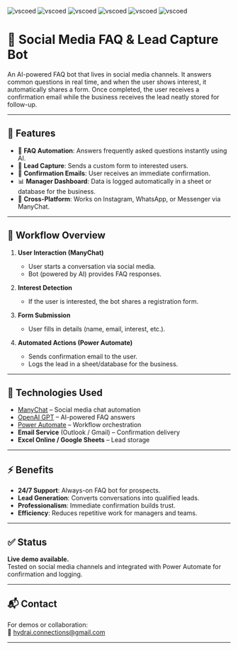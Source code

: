 ![vscoed](https://img.shields.io/badge/make-6D00CC?style=for-the-badge&logo=make&logoColor=white) 
![vscoed](https://img.shields.io/badge/open_ai-00B5AD?style=for-the-badge&logo=openai&logoColor=white) 
![vscoed](https://img.shields.io/badge/manychat-000000?style=for-the-badge&logo=mezmo&logoColor=white) 
![vscoed](https://img.shields.io/badge/microsoft_forms-4285F4?style=for-the-badge&logo=googleforms&logoColor=white) 
![vscoed](https://img.shields.io/badge/Outlook-0058A0?style=for-the-badge&logo=ru&logoColor=white) 
![vscoed](https://img.shields.io/badge/google_drive-4285F4?style=for-the-badge&logo=googledrive&logoColor=white) 


# 🤖 Social Media FAQ & Lead Capture Bot

An AI-powered FAQ bot that lives in social media channels. It answers common questions in real time, and when the user shows interest, it automatically shares a form. Once completed, the user receives a confirmation email while the business receives the lead neatly stored for follow-up.

---

## 🚀 Features

- 💬 **FAQ Automation**: Answers frequently asked questions instantly using AI.  
- 📑 **Lead Capture**: Sends a custom form to interested users.  
- 📧 **Confirmation Emails**: User receives an immediate confirmation.  
- 📊 **Manager Dashboard**: Data is logged automatically in a sheet or database for the business.  
- 🔗 **Cross-Platform**: Works on Instagram, WhatsApp, or Messenger via ManyChat.

---

## 🧩 Workflow Overview

1. **User Interaction (ManyChat)**  
   - User starts a conversation via social media.  
   - Bot (powered by AI) provides FAQ responses.  

2. **Interest Detection**  
   - If the user is interested, the bot shares a registration form.  

3. **Form Submission**  
   - User fills in details (name, email, interest, etc.).  

4. **Automated Actions (Power Automate)**  
   - Sends confirmation email to the user.  
   - Logs the lead in a sheet/database for the business.  

---

## 🔧 Technologies Used

- [ManyChat](https://manychat.com/) – Social media chat automation  
- [OpenAI GPT](https://platform.openai.com/) – AI-powered FAQ answers  
- [Power Automate](https://powerautomate.microsoft.com/) – Workflow orchestration  
- **Email Service** (Outlook / Gmail) – Confirmation delivery  
- **Excel Online / Google Sheets** – Lead storage  

---

## ⚡ Benefits

- **24/7 Support**: Always-on FAQ bot for prospects.  
- **Lead Generation**: Converts conversations into qualified leads.  
- **Professionalism**: Immediate confirmation builds trust.  
- **Efficiency**: Reduces repetitive work for managers and teams.  

---

## ✅ Status

**Live demo available.**  
Tested on social media channels and integrated with Power Automate for confirmation and logging.

---

## 📬 Contact

For demos or collaboration:  
📧 [hydrai.connections@gmail.com](mailto:hydrai.connections@gmail.com)

---
